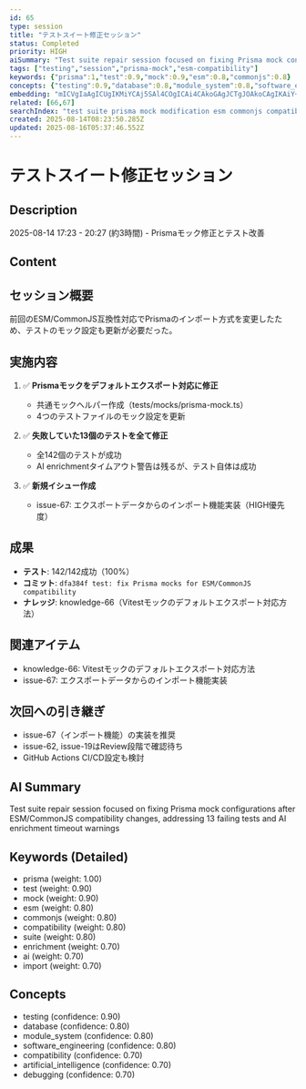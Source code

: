 ```yaml
---
id: 65
type: session
title: "テストスイート修正セッション"
status: Completed
priority: HIGH
aiSummary: "Test suite repair session focused on fixing Prisma mock configurations after ESM/CommonJS compatibility changes, addressing 13 failing tests and AI enrichment timeout warnings"
tags: ["testing","session","prisma-mock","esm-compatibility"]
keywords: {"prisma":1,"test":0.9,"mock":0.9,"esm":0.8,"commonjs":0.8}
concepts: {"testing":0.9,"database":0.8,"module_system":0.8,"software_engineering":0.8,"compatibility":0.7}
embedding: "mICVgIaAgICUgIKMiYCAj5SAl4COgICAi4CAkoGAgJCTgJOAkoCAgIKAiY+BgICSlYCHgI2AgICAgJSGioCAlIiAgICEgICAh4CXgJOAgJSZgIOAgICAgJGAj4SUgICSqYCOgIKAgICUgISAjICAkJuAloCAgICAk4CAg4KAgJw="
related: [66,67]
searchIndex: "test suite prisma mock modification esm commonjs compatibility import method default export ai enrichment timeout"
created: 2025-08-14T08:23:50.285Z
updated: 2025-08-16T05:37:46.552Z
---
```


# テストスイート修正セッション

## Description

2025-08-14 17:23 - 20:27 (約3時間) - Prismaモック修正とテスト改善

## Content

## セッション概要
前回のESM/CommonJS互換性対応でPrismaのインポート方式を変更したため、テストのモック設定も更新が必要だった。

## 実施内容
1. ✅ **Prismaモックをデフォルトエクスポート対応に修正**
   - 共通モックヘルパー作成（tests/mocks/prisma-mock.ts）
   - 4つのテストファイルのモック設定を更新
   
2. ✅ **失敗していた13個のテストを全て修正**
   - 全142個のテストが成功
   - AI enrichmentタイムアウト警告は残るが、テスト自体は成功

3. ✅ **新規イシュー作成**
   - issue-67: エクスポートデータからのインポート機能実装（HIGH優先度）

## 成果
- **テスト**: 142/142成功（100%）
- **コミット**: `dfa384f test: fix Prisma mocks for ESM/CommonJS compatibility`
- **ナレッジ**: knowledge-66（Vitestモックのデフォルトエクスポート対応方法）

## 関連アイテム
- knowledge-66: Vitestモックのデフォルトエクスポート対応方法
- issue-67: エクスポートデータからのインポート機能実装

## 次回への引き継ぎ
- issue-67（インポート機能）の実装を推奨
- issue-62, issue-19はReview段階で確認待ち
- GitHub Actions CI/CD設定も検討

## AI Summary

Test suite repair session focused on fixing Prisma mock configurations after ESM/CommonJS compatibility changes, addressing 13 failing tests and AI enrichment timeout warnings

## Keywords (Detailed)

- prisma (weight: 1.00)
- test (weight: 0.90)
- mock (weight: 0.90)
- esm (weight: 0.80)
- commonjs (weight: 0.80)
- compatibility (weight: 0.80)
- suite (weight: 0.80)
- enrichment (weight: 0.70)
- ai (weight: 0.70)
- import (weight: 0.70)

## Concepts

- testing (confidence: 0.90)
- database (confidence: 0.80)
- module_system (confidence: 0.80)
- software_engineering (confidence: 0.80)
- compatibility (confidence: 0.70)
- artificial_intelligence (confidence: 0.70)
- debugging (confidence: 0.70)

